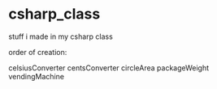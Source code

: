 # csharp_class
stuff i made in my csharp class

order of creation:

celsiusConverter
centsConverter
circleArea
packageWeight
vendingMachine
